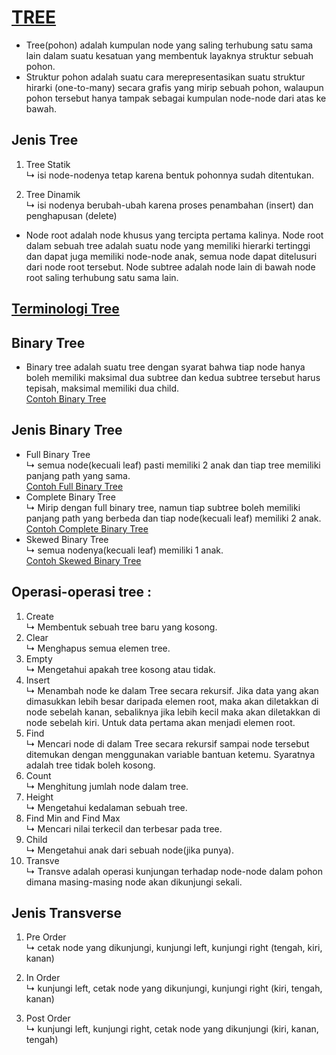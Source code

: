# [TREE](https://github.com/MeiLing19/ALGORITMA-DAN-STRUKTUR-DATA-ASSIGNMENT/tree/main/TREE)

  - Tree(pohon) adalah kumpulan node yang saling terhubung satu sama lain dalam suatu kesatuan yang membentuk layaknya struktur sebuah pohon.
  - Struktur pohon adalah suatu cara merepresentasikan suatu struktur hirarki (one-to-many) secara grafis yang mirip sebuah pohon, walaupun pohon tersebut hanya tampak sebagai kumpulan node-node dari atas ke bawah.

## Jenis Tree
  
1. Tree Statik
    <br>↳ isi node-nodenya tetap karena bentuk pohonnya sudah ditentukan.

2. Tree Dinamik
   <br>↳ isi nodenya berubah-ubah karena proses penambahan (insert) dan penghapusan (delete)

  - Node root adalah node khusus yang tercipta pertama kalinya. 
    Node root dalam sebuah tree adalah suatu node yang memiliki hierarki tertinggi dan dapat juga memiliki node-node anak, semua node dapat ditelusuri dari node root tersebut. 
    Node subtree adalah node lain di bawah node root saling terhubung satu sama lain.

## [Terminologi Tree](https://github.com/MeiLing19/ALGORITMA-DAN-STRUKTUR-DATA-ASSIGNMENT/blob/main/TREE/terminologi%20tree.png)

## Binary Tree
   - Binary tree adalah suatu tree dengan syarat bahwa tiap node hanya boleh memiliki maksimal dua subtree dan kedua subtree tersebut harus tepisah, maksimal memiliki dua child.
   <br>[Contoh Binary Tree](https://upload.wikimedia.org/wikipedia/commons/thumb/d/da/Binary_search_tree.svg/1200px-Binary_search_tree.svg.png)
  
## Jenis Binary Tree
   - Full Binary Tree
     <br>↳ semua node(kecuali leaf) pasti memiliki 2 anak dan tiap tree memiliki panjang path yang sama.
     <br>[Contoh Full Binary Tree](https://cdn.programiz.com/sites/tutorial2program/files/full-binary-tree_0.png)
   - Complete Binary Tree
     <br>↳ Mirip dengan full binary tree, namun tiap subtree boleh memiliki panjang path yang berbeda dan tiap node(kecuali leaf) memiliki 2 anak.
     <br>[Contoh Complete Binary Tree](https://cdn.programiz.com/sites/tutorial2program/files/complete-binary-tree_0.png)
   - Skewed Binary Tree
     <br>↳ semua nodenya(kecuali leaf) memiliki 1 anak.
     <br>[Contoh Skewed Binary Tree](https://cdn.programiz.com/sites/tutorial2program/files/skewed-binary-tree_0.png)


## Operasi-operasi tree : 
1. Create
    <br>↳ Membentuk sebuah tree baru yang kosong.
2. Clear
   <br>↳ Menghapus semua elemen tree.
3. Empty
   <br>↳ Mengetahui apakah tree kosong atau tidak.
4. Insert
   <br>↳ Menambah node ke dalam Tree secara rekursif. Jika data yang akan dimasukkan lebih besar daripada elemen root, maka akan diletakkan di node sebelah kanan, sebaliknya jika lebih kecil maka akan diletakkan di node sebelah kiri. Untuk data pertama akan menjadi elemen root.
5. Find
   <br>↳ Mencari node di dalam Tree secara rekursif sampai node tersebut ditemukan dengan menggunakan variable bantuan ketemu.
   Syaratnya adalah tree tidak boleh kosong.
6. Count
   <br>↳ Menghitung jumlah node dalam tree.
7. Height
   <br>↳ Mengetahui kedalaman sebuah tree.
8. Find Min and Find Max
   <br>↳ Mencari nilai terkecil dan terbesar pada tree.
9. Child
   <br>↳ Mengetahui anak dari sebuah node(jika punya).
10. Transve
   <br>↳ Transve adalah operasi kunjungan terhadap node-node dalam pohon dimana masing-masing node akan dikunjungi sekali.
   
## Jenis Transverse

 1. Pre Order
    <br>↳ cetak node yang dikunjungi, kunjungi left, kunjungi right (tengah, kiri, kanan)
    
 2. In Order
    <br>↳   kunjungi left, cetak node yang dikunjungi, kunjungi right (kiri, tengah, kanan)

 3. Post Order
    <br>↳  kunjungi left, kunjungi right, cetak node yang dikunjungi (kiri, kanan, tengah)

